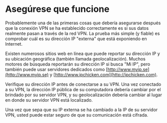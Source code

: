 Asegúrese que funcione
======================

Probablemente una de las primeras cosas que debería asegurarse después que la conexión VPN se ha establecido correctamente es si sus datos realmente pasan a través de la red VPN. La prueba más simple (y fiable) es comprobar cuál es su dirección IP "externa" que está exponiendo en Internet. 

Existen numerosos sitios web en línea que puede reportar su dirección IP y su ubicación geográfica (también llamada geolocalización). Muchos motores de búsqueda reportarán su dirección IP si busca "Mi IP", pero también puede usar servidores dedicados como [http://www.myip.se](http://www.myip.se) y [http://www.ipchicken.com](http://ipchicken.com).

Verifique su dirección IP antes de conectarse a su VPN. Una vez conectado a su VPN, la dirección IP pública de su computadora debería cambiar por el brindado por su servidor VPN, y su geolocalización debería cambiar al lugar en donde su servidor VPN está localizado.
 
Una vez que sepa que su IP externa se ha cambiado a la IP de su servidor VPN, usted puede estar seguro de que su comunicación está cifrada.



